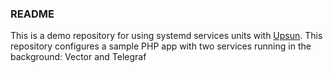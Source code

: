 ### README

This is a demo repository for using systemd services units with [Upsun](https://upsun.com).
This repository configures a sample PHP app with two services running in the background: Vector and Telegraf
